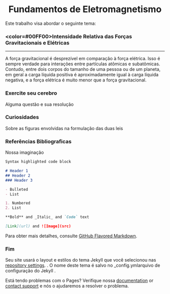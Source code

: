 # <CENTER>Fundamentos de Eletromagnetismo</CENTER>

<P>Este trabalho visa abordar o seguinte tema:</P>

### <color=#00FF00>Intensidade Relativa das Forças Gravitacionais e Elétricas

<HR color=#00FF00>A força gravitacional é desprezível em comparação à força elétrica. Isso é sempre verdade para interações entre partículas atômicas e subatômicas. Contudo, entre dois corpos do tamanho de uma pessoa ou de um planeta, em geral a carga líquida positiva é aproximadamente igual à carga líquida negativa, e a força elétrica é muito menor que a força gravitacional.</HR>

### Exercite seu cerebro

Alguma questão e sua resolução

### Curiosidades

Sobre as figuras envolvidas na formulação das duas leis

### Referências Bibliograficas

Nossa imaginação

```markdown
Syntax highlighted code block

# Header 1
## Header 2
### Header 3

- Bulleted
- List

1. Numbered
2. List

**Bold** and _Italic_ and `Code` text

[Link](url) and ![Image](src)
```

Para obter mais detalhes, consulte [GitHub Flavored Markdown](https://guides.github.com/features/mastering-markdown/).

### Fim

Seu site usará o layout e estilos do tema Jekyll que você selecionou nas [repository settings](https://github.com/brunufc/eletromag.github.io/settings/pages). . O nome deste tema é salvo no _config.ymlarquivo de configuração do Jekyll .

Está tendo problemas com o Pages? Verifique nossa [documentation](https://docs.github.com/categories/github-pages-basics/) or [contact support](https://support.github.com/contact) e nós o ajudaremos a resolver o problema.
